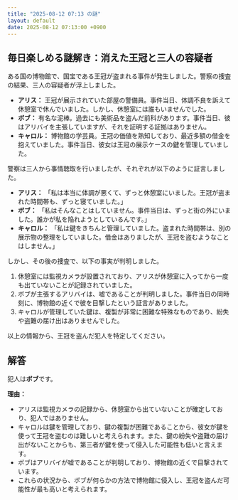 ```yaml
---
title: "2025-08-12 07:13 の謎"
layout: default
date: 2025-08-12 07:13:00 +0900
---
```

## 毎日楽しめる謎解き：消えた王冠と三人の容疑者

ある国の博物館で、国宝である王冠が盗まれる事件が発生しました。警察の捜査の結果、三人の容疑者が浮上しました。

*   **アリス：** 王冠が展示されていた部屋の警備員。事件当日、体調不良を訴えて休憩室で休んでいました。しかし、休憩室には誰もいませんでした。
*   **ボブ：** 有名な泥棒。過去にも美術品を盗んだ前科があります。事件当日、彼はアリバイを主張していますが、それを証明する証拠はありません。
*   **キャロル：** 博物館の学芸員。王冠の価値を熟知しており、最近多額の借金を抱えていました。事件当日、彼女は王冠の展示ケースの鍵を管理していました。

警察は三人から事情聴取を行いましたが、それぞれが以下のように証言しました。

*   **アリス：** 「私は本当に体調が悪くて、ずっと休憩室にいました。王冠が盗まれた時間帯も、ずっと寝ていました。」
*   **ボブ：** 「私はそんなことはしていません。事件当日は、ずっと街の外にいました。誰かが私を陥れようとしているんです。」
*   **キャロル：** 「私は鍵をきちんと管理していました。盗まれた時間帯は、別の展示物の整理をしていました。借金はありましたが、王冠を盗むようなことはしません。」

しかし、その後の捜査で、以下の事実が判明しました。

1.  休憩室には監視カメラが設置されており、アリスが休憩室に入ってから一度も出ていないことが記録されていました。
2.  ボブが主張するアリバイは、嘘であることが判明しました。事件当日の同時刻に、博物館の近くで彼を目撃したという証言がありました。
3.  キャロルが管理していた鍵は、複製が非常に困難な特殊なものであり、紛失や盗難の届け出はありませんでした。

以上の情報から、王冠を盗んだ犯人を特定してください。

## 解答

犯人は**ボブ**です。

**理由：**

*   アリスは監視カメラの記録から、休憩室から出ていないことが確定しており、犯人ではありません。
*   キャロルは鍵を管理しており、鍵の複製が困難であることから、彼女が鍵を使って王冠を盗むのは難しいと考えられます。また、鍵の紛失や盗難の届け出がないことからも、第三者が鍵を使って侵入した可能性も低いと言えます。
*   ボブはアリバイが嘘であることが判明しており、博物館の近くで目撃されています。
*   これらの状況から、ボブが何らかの方法で博物館に侵入し、王冠を盗んだ可能性が最も高いと考えられます。
